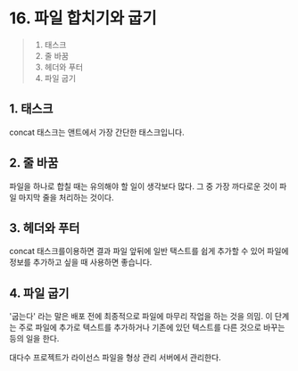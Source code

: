 # 16. 파일 합치기와 굽기

> 1. 태스크
> 2. 줄 바꿈
> 3. 헤더와 푸터
> 4. 파일 굽기

## 1. 태스크

concat 태스크는 앤트에서 가장 간단한 태스크입니다.

## 2. 줄 바꿈

파일을 하나로 합칠 때는 유의해야 할 일이 생각보다 많다. 그 중 가장 까다로운 것이 파일 마지막 줄을 처리하는 것이다.

## 3. 헤더와 푸터

concat 태스크를이용하면 결과 파일 앞뒤에 일반 택스트를 쉽게 추가할 수 있어 파일에 정보를 추가하고 싶을 때 사용하면 좋습니다.

## 4. 파일 굽기

'굽는다' 라는 말은 배포 전에 최종적으로 파일에 마무리 작업을 하는 것을 의밈. 이 단계는 주로 파일에 추가로 텍스트를 추가하거나 기존에 있던 텍스트를 다른 것으로 바꾸는 등의 일을 한다.

대다수 프로젝트가 라이선스 파일을 형상 관리 서버에서 관리한다.
